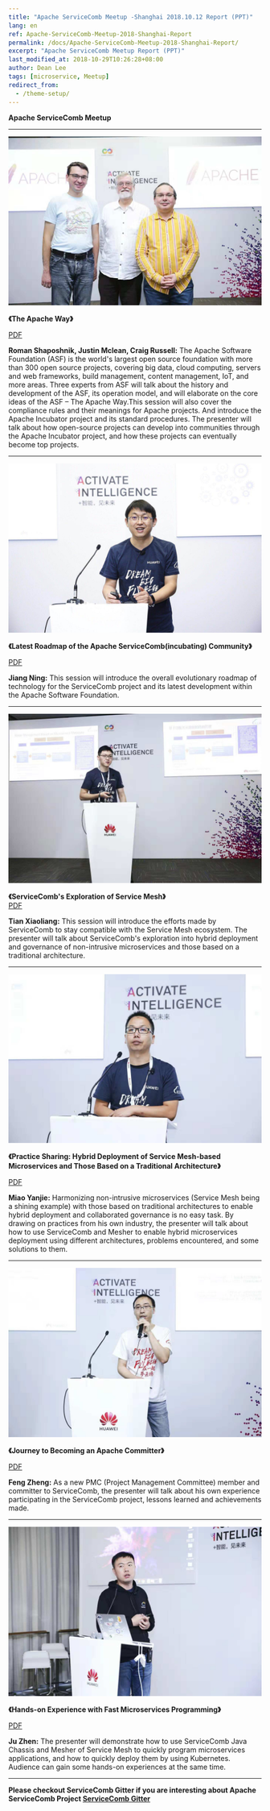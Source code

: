 ```yaml
---
title: "Apache ServiceComb Meetup -Shanghai 2018.10.12 Report (PPT)"
lang: en
ref: Apache-ServiceComb-Meetup-2018-Shanghai-Report
permalink: /docs/Apache-ServiceComb-Meetup-2018-Shanghai-Report/
excerpt: "Apache ServiceComb Meetup Report (PPT)"
last_modified_at: 2018-10-29T10:26:28+08:00
author: Dean Lee
tags: [microservice, Meetup]
redirect_from:
  - /theme-setup/
---
```

**Apache ServiceComb Meetup**  

---
![1](/assets/images/hc2018/1.jpeg)

**《The Apache Way》**    

[PDF](/assets/slides/20181012/EN/1_Apache_HuaweiConnect_Presentation_20181012.pdf)

**Roman Shaposhnik, Justin Mclean, Craig Russell:** The Apache Software Foundation (ASF) is the world's largest open source foundation with more than 300 open source projects, covering big data, cloud computing, servers and web frameworks, build management, content management, IoT, and more areas.  Three experts from ASF will talk about the history and development of the ASF, its operation model, and will elaborate on the core ideas of the ASF – The Apache Way.This session will also cover the compliance rules and their meanings for Apache projects. And introduce the Apache Incubator project and its standard procedures. The presenter will talk about how open-source projects can develop into communities through the Apache Incubator project, and how these projects can eventually become top projects.

---

![2](/assets/images/hc2018/2.jpeg)

**《Latest Roadmap of the Apache ServiceComb(incubating) Community》**     

[PDF](/assets/slides/20181012/EN/2_ApacheServiceComb(Incubating)Community_Roadmap.pdf)

**Jiang Ning:** This session will introduce the overall evolutionary roadmap of technology for the ServiceComb project and its latest development within the Apache Software Foundation.    

---       

 ![4](/assets/images/hc2018/4.jpeg)

**《ServiceComb's Exploration of Service Mesh》**     
[PDF](/assets/slides/20181012/EN/4_ServiceComb’s_Exploration_of_Service_Mesh.pdf)

**Tian Xiaoliang:** This session will introduce the efforts made by ServiceComb to stay compatible with the Service Mesh ecosystem. The presenter will talk about ServiceComb's exploration into hybrid deployment and governance of non-intrusive microservices and those based on a traditional architecture.

---

![3](/assets/images/hc2018/3.jpeg)


**《Practice Sharing: Hybrid Deployment of Service Mesh-based Microservices and Those Based on a Traditional Architecture》**

[PDF](/assets/slides/20181012/EN/3_ServiceMesh-based_Microservices_and_Those_Based_on_a_Traditional_Architecture.pdf)

**Miao Yanjie:**  Harmonizing non-intrusive microservices (Service Mesh being a shining example) with those based on traditional architectures to enable hybrid deployment and collaborated governance is no easy task. By drawing on practices from his own industry, the presenter will talk about how to use ServiceComb and Mesher to enable hybrid microservices deployment using different architectures, problems encountered, and some solutions to them.

---

![5](/assets/images/hc2018/5.jpeg)

**《Journey to Becoming an Apache Committer》**

[PDF](/assets/slides/20181012/EN/5_My_Participation_in_ServiceComb.pdf)

**Feng Zheng:** As a new PMC (Project Management Committee) member and committer to ServiceComb, the presenter will talk about his own experience participating in the ServiceComb project, lessons learned and achievements made.

---

![6](/assets/images/hc2018/6.jpeg)

**《Hands-on Experience with Fast Microservices Programming》**

[PDF](/assets/slides/20181012/EN/6_Experience_on_Fast_Microservice_Programming.pdf)

**Ju Zhen:** The presenter will demonstrate how to use ServiceComb Java Chassis and Mesher of Service Mesh to quickly program microservices applications, and how to quickly deploy them by using Kubernetes. Audience can gain some hands-on experiences at the same time.

---
**Please checkout ServiceComb Gitter if you are interesting about Apache ServiceComb Project [ServiceComb Gitter](https://gitter.im/ServiceCombUsers/Lobby)**
